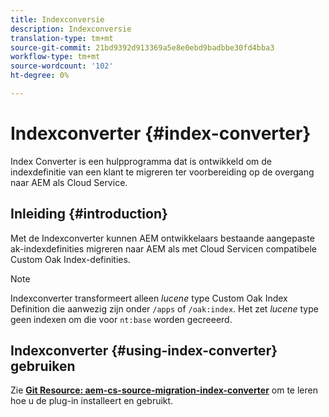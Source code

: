 ```yaml
---
title: Indexconversie
description: Indexconversie
translation-type: tm+mt
source-git-commit: 21bd9392d913369a5e8e0ebd9badbbe30fd4bba3
workflow-type: tm+mt
source-wordcount: '102'
ht-degree: 0%

---
```



# Indexconverter {#index-converter}

Index Converter is een hulpprogramma dat is ontwikkeld om de indexdefinitie van een klant te migreren ter voorbereiding op de overgang naar AEM als Cloud Service.

## Inleiding {#introduction}

Met de Indexconverter kunnen AEM ontwikkelaars bestaande aangepaste ak-indexdefinities migreren naar AEM als met Cloud Servicen compatibele Custom Oak Index-definities.

>[!NOTE]
>Indexconverter transformeert alleen *lucene* type Custom Oak Index Definition die aanwezig zijn onder `/apps` of `/oak:index`. Het zet *lucene* type geen indexen om die voor `nt:base` worden gecreeerd.

## Indexconverter {#using-index-converter} gebruiken

Zie **[Git Resource: aem-cs-source-migration-index-converter](https://github.com/adobe/aio-cli-plugin-aem-cloud-service-migration#introduction)** om te leren hoe u de plug-in installeert en gebruikt.

